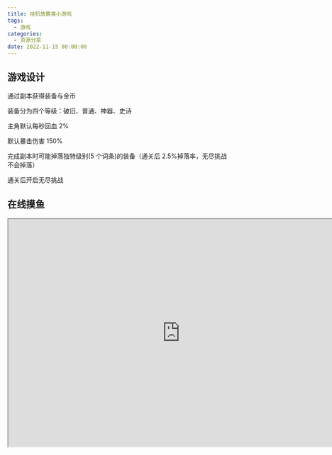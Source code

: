 ```yaml
---
title: 挂机放置类小游戏
tags:
  - 游戏
categories:
  - 资源分享
date: 2022-11-15 00:00:00
---
```


> 

<!-- more -->

## 游戏设计

通过副本获得装备与金币

装备分为四个等级：破旧、普通、神器、史诗

主角默认每秒回血 2%

默认暴击伤害 150%

完成副本时可能掉落独特级别(5 个词条)的装备（通关后 2.5%掉落率，无尽挑战不会掉落）

通关后开启无尽挑战

## 在线摸鱼

<iframe src="http://couy.xyz/#/" width="774" height="514"></iframe>